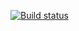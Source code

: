 [![Build status](https://ci.appveyor.com/api/projects/status/k1sil5jowc0xixc2/branch/master?svg=true)](https://ci.appveyor.com/project/Gendalf21/aqa-homeworks260422/branch/master)
